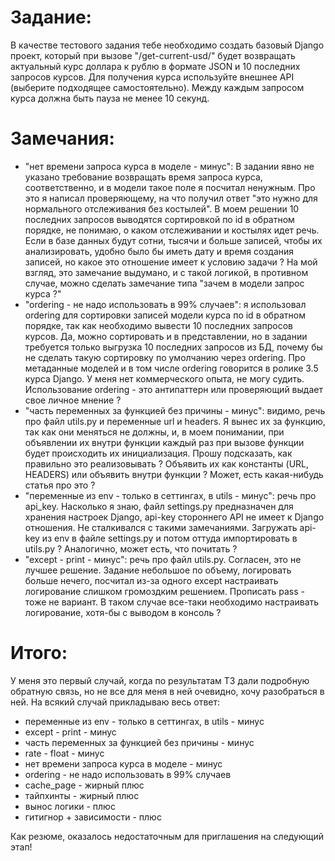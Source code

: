 # Задание:

В качестве тестового задания тебе необходимо создать базовый Django проект, 
который при вызове "/get-current-usd/" будет возвращать актуальный курс доллара 
к рублю в формате JSON и 10 последних запросов курсов. Для получения курса 
используйте внешнее API (выберите подходящее самостоятельно). Между каждым 
запросом курса должна быть пауза не менее 10 секунд.

# Замечания:

* "нет времени запроса курса в моделе - минус":
    В задании явно не указано требование возвращать время запроса курса, 
    соответственно, и в модели такое поле я посчитал ненужным. Про это я написал
    проверяющему, на что получил ответ "это нужно для нормального отслеживания без 
    костылей". В моем решении 10 последних запросов выводятся сортировкой по id в
    обратном порядке, не понимаю, о каком отслеживании и костылях идет речь. Если в
    базе данных будут сотни, тысячи и больше записей, чтобы их анализировать, удобно
    было бы иметь дату и время создания записей, но какое это отношение имеет к условию
    задачи ? На мой взгляд, это замечание выдумано, и с такой логикой, в противном
    случае, можно сделать замечание типа "зачем в модели запрос курса ?"
* "ordering - не надо использовать в 99% случаев": я использовал ordering для сортировки
    записей модели курса по id в обратном порядке, так как необходимо вывести 10 последних
    запросов курсов. Да, можно сортировать и в представлении, но в задании требуется
    только выгрузка 10 последних запросов из БД, почему бы не сделать такую сортировку
    по умолчанию через ordering. Про метаданные моделей и в том числе ordering говорится
    в ролике 3.5 курса Django. У меня нет коммерческого опыта, не могу судить.
    Использование ordering - это антипаттерн или проверяющий выдает свое личное мнение ?
* "часть переменных за функцией без причины - минус": видимо, речь про файл utils.py и 
    переменные url и headers. Я вынес их за функцию, так как они меняться не должны, и,
    в моем понимании, при объявлении их внутри функции каждый раз при вызове функции
    будет происходить их инициализация. Прошу подсказать, как правильно это реализовывать ?
    Объявить их как константы (URL, HEADERS) или объявить внутри функции ? Может, есть 
    какая-нибудь статья про это ?
* "переменные из env - только в сеттингах, в utils - минус": речь про api_key. Насколько 
    я знаю, файл settings.py предназначен для хранения настроек Django, api-key стороннего
    API не имеет к Django отношения. Не сталкивался с такими замечаниями. Загружать api-key
    из env в файле settings.py и потом оттуда импортировать в utils.py ? Аналогично,
    может есть, что почитать ?
* "except - print - минус": речь про файл utils.py. Согласен, это не лучшее решение.
    Задание небольшое по объему, логировать больше нечего, посчитал из-за одного except 
    настраивать логирование слишком громоздким решением. Прописать pass - тоже не вариант.
    В таком случае все-таки необходимо настраивать логирование, хотя-бы с выводом в консоль ?

# Итого:
У меня это первый случай, когда по результатам ТЗ дали подробную обратную связь, но не все
для меня в ней очевидно, хочу разобраться в ней. На всякий случай прикладываю весь ответ:

- переменные из env - только в сеттингах, в utils - минус
- except - print - минус
- часть переменных за функцией без причины - минус
- rate - float - минус
- нет времени запроса курса в моделе - минус
- ordering - не надо использовать в 99% случаев
- cache_page - жирный плюс
- тайпхинты - жирный плюс
- вынос логики - плюс
- гитигнор + зависимости - плюс

Как резюме, оказалось недостаточным для приглашения на следующий этап!
    